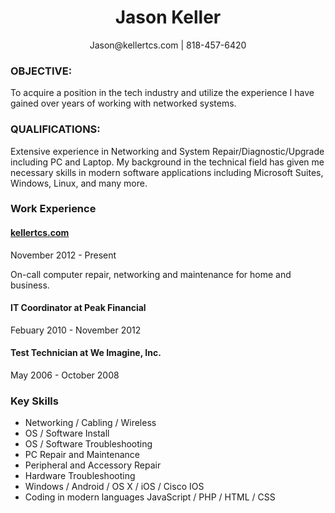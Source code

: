 <h1 align="center">Jason Keller</h1>
<p align="center">Jason@kellertcs.com | 818-457-6420</p>
<h3>OBJECTIVE:</h3>
To acquire a position in the tech industry and utilize the experience I have gained over years of working with networked systems.
<h3>QUALIFICATIONS:</h3>
Extensive experience in Networking and System Repair/Diagnostic/Upgrade including PC and Laptop. My background in the technical field has given me necessary skills in modern software applications including Microsoft Suites, Windows, Linux, and many more.
<h3>Work Experience</h3>
<div class="sectionContent">
<article>
<h4><a href="#top">kellertcs.com</a></h4>
<p class="subDetails">November 2012 - Present</p>
<p>On-call computer repair, networking and maintenance for home and business.</p>
</article>
<article>
<h4>IT Coordinator at Peak Financial</h4>
<p class="subDetails">Febuary 2010 - November 2012</p>
</article>
<article>
<h4>Test Technician at We Imagine, Inc.</h4>
<p class="subDetails">May 2006 - October 2008</p>
</article>
</div>
<div class="sectionTitle">
<h3>Key Skills</h3>
</div>
<div class="sectionContent">
<ul class="keySkills">
<li>Networking / Cabling / Wireless</li>
<li>OS / Software Install</li>
<li>OS / Software Troubleshooting</li>
<li>PC Repair and Maintenance</li>
<li>Peripheral and Accessory Repair</li>
<li>Hardware Troubleshooting</li>
<li>Windows / Android / OS X / iOS / Cisco IOS</li>
<li>Coding in modern languages JavaScript / PHP / HTML / CSS</li>
</ul>
</div>
